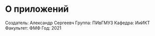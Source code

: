 # О приложений
Создатель: Александр Сергеевч
Группа: ПИвГМУ3
Кафедра: ИиИКТ
Факультет: ФМФ
Год: 2021
